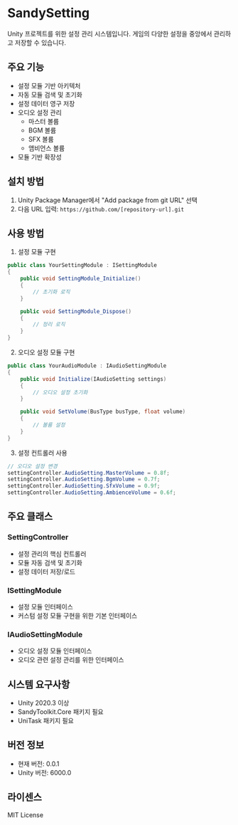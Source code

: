 # SandySetting

Unity 프로젝트를 위한 설정 관리 시스템입니다. 게임의 다양한 설정을 중앙에서 관리하고 저장할 수 있습니다.

## 주요 기능

- 설정 모듈 기반 아키텍처
- 자동 모듈 검색 및 초기화
- 설정 데이터 영구 저장
- 오디오 설정 관리
  - 마스터 볼륨
  - BGM 볼륨
  - SFX 볼륨
  - 앰비언스 볼륨
- 모듈 기반 확장성

## 설치 방법

1. Unity Package Manager에서 "Add package from git URL" 선택
2. 다음 URL 입력: `https://github.com/[repository-url].git`

## 사용 방법

1. 설정 모듈 구현
```csharp
public class YourSettingModule : ISettingModule
{
    public void SettingModule_Initialize()
    {
        // 초기화 로직
    }

    public void SettingModule_Dispose()
    {
        // 정리 로직
    }
}
```

2. 오디오 설정 모듈 구현
```csharp
public class YourAudioModule : IAudioSettingModule
{
    public void Initialize(IAudioSetting settings)
    {
        // 오디오 설정 초기화
    }

    public void SetVolume(BusType busType, float volume)
    {
        // 볼륨 설정
    }
}
```

3. 설정 컨트롤러 사용
```csharp
// 오디오 설정 변경
settingController.AudioSetting.MasterVolume = 0.8f;
settingController.AudioSetting.BgmVolume = 0.7f;
settingController.AudioSetting.SfxVolume = 0.9f;
settingController.AudioSetting.AmbienceVolume = 0.6f;
```

## 주요 클래스

### SettingController
- 설정 관리의 핵심 컨트롤러
- 모듈 자동 검색 및 초기화
- 설정 데이터 저장/로드

### ISettingModule
- 설정 모듈 인터페이스
- 커스텀 설정 모듈 구현을 위한 기본 인터페이스

### IAudioSettingModule
- 오디오 설정 모듈 인터페이스
- 오디오 관련 설정 관리를 위한 인터페이스

## 시스템 요구사항

- Unity 2020.3 이상
- SandyToolkit.Core 패키지 필요
- UniTask 패키지 필요

## 버전 정보

- 현재 버전: 0.0.1
- Unity 버전: 6000.0

## 라이센스

MIT License
